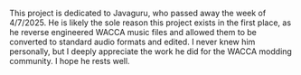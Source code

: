 This project is dedicated to Javaguru, who passed away the week of 4/7/2025. He is likely the sole reason this project exists in the first place, as he reverse engineered WACCA music files and allowed them to be converted to standard audio formats and edited. I never knew him personally, but I deeply appreciate the work he did for the WACCA modding community.
I hope he rests well.